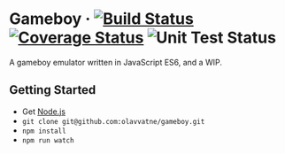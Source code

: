 # Gameboy &middot; [![Build Status](https://travis-ci.com/olavvatne/gameboy.svg?branch=master)](https://travis-ci.com/olavvatne/gameboy) [![Coverage Status](https://coveralls.io/repos/github/olavvatne/gameboy/badge.svg?branch=master)](https://coveralls.io/github/olavvatne/gameboy?branch=master) ![Unit Test Status](https://raw.githubusercontent.com/olavvatne/gameboy/gh-pages/unit-badge.svg?sanitize=true)

A gameboy emulator written in JavaScript ES6, and a WIP.

## Getting Started
* Get [Node.js](https://nodejs.org/en/)
* ``` git clone git@github.com:olavvatne/gameboy.git ```
*  ``` npm install ```
*  ``` npm run watch ```